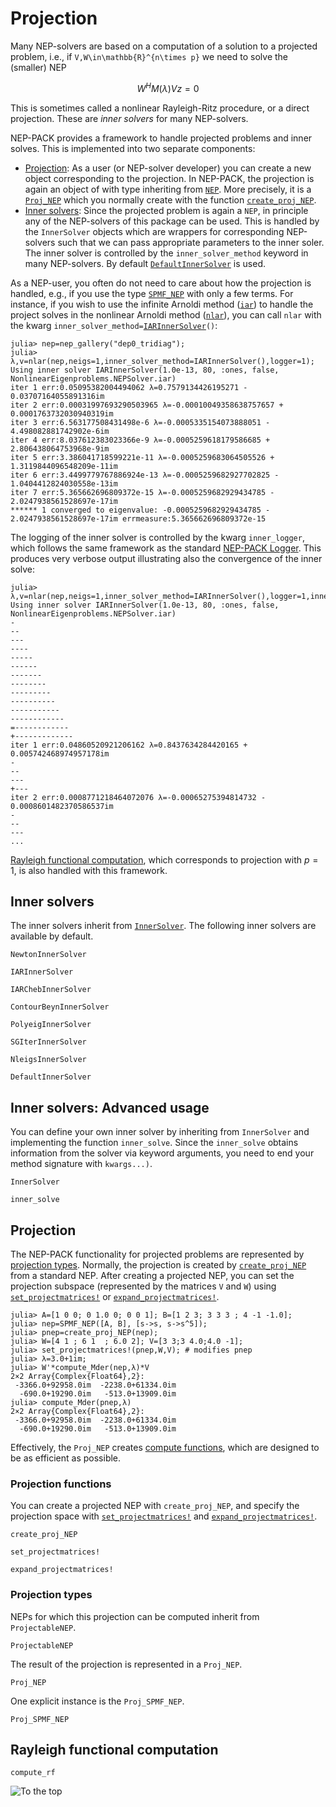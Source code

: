 # Projection

Many NEP-solvers are based on a computation of a solution
to a projected problem, i.e., if ``V,W\in\mathbb{R}^{n\times p}``
we need to solve the (smaller) NEP
```math
W^HM(λ)Vz=0
```
This is sometimes called a nonlinear Rayleigh-Ritz procedure,
or a direct projection. These are *inner solvers* for many NEP-solvers.


NEP-PACK provides a framework to handle projected problems
and inner solves. This is implemented
into two separate components:

* [Projection](@ref): As a user (or NEP-solver developer) you can create a new object corresponding to the projection. In NEP-PACK, the projection is again an object of with type inheriting from [`NEP`](@ref). More precisely, it is a [`Proj_NEP`](@ref) which you normally create with the function [`create_proj_NEP`](@ref).
* [Inner solvers](@ref): Since the projected problem is again a `NEP`, in principle any of the NEP-solvers of this package can be used. This is handled by the `InnerSolver` objects which are wrappers for corresponding NEP-solvers such that we can pass appropriate parameters to the inner soler. The inner solver is controlled by the `inner_solver_method` keyword in many NEP-solvers. By default [`DefaultInnerSolver`](@ref) is used.



As a NEP-user, you often do not need to care about how the
projection is handled, e.g., if you use the type [`SPMF_NEP`](@ref)
with only a few terms. For instance,
if you wish to use the infinite Arnoldi method ([`iar`](@ref))
to handle the project solves in the nonlinear
Arnoldi method ([`nlar`](@ref)), you can call `nlar` with the kwarg `inner_solver_method=`[`IARInnerSolver`](@ref)`()`:

```julia-repl
julia> nep=nep_gallery("dep0_tridiag");
julia> λ,v=nlar(nep,neigs=1,inner_solver_method=IARInnerSolver(),logger=1);
Using inner solver IARInnerSolver(1.0e-13, 80, :ones, false, NonlinearEigenproblems.NEPSolver.iar)
iter 1 err:0.05095382004494062 λ=0.7579134426195271 - 0.03707164055891316im
iter 2 err:0.00031997693290503965 λ=-0.00010049358638757657 + 0.0001763732030940319im
iter 3 err:6.563177508431498e-6 λ=-0.0005335154073888051 - 4.498082881742902e-6im
iter 4 err:8.037612383023366e-9 λ=-0.0005259618179586685 + 2.806438064753968e-9im
iter 5 err:3.386041718599221e-11 λ=-0.0005259683064505526 + 1.3119844096548209e-11im
iter 6 err:3.4499779767886924e-13 λ=-0.0005259682927702825 - 1.0404412824030558e-13im
iter 7 err:5.365662696809372e-15 λ=-0.0005259682929434785 - 2.0247938561528697e-17im
****** 1 converged to eigenvalue: -0.0005259682929434785 - 2.0247938561528697e-17im errmeasure:5.365662696809372e-15
```

The logging of the inner solver is controlled by the kwarg `inner_logger`,
which follows the same framework as the standard [NEP-PACK Logger](logger.md).
This produces very verbose output illustrating
also the convergence of the inner solve:
```julia-repl
julia> λ,v=nlar(nep,neigs=1,inner_solver_method=IARInnerSolver(),logger=1,inner_logger=1);
Using inner solver IARInnerSolver(1.0e-13, 80, :ones, false, NonlinearEigenproblems.NEPSolver.iar)
-
--
---
----
-----
------
-------
--------
---------
----------
-----------
------------
=------------
+-------------
iter 1 err:0.04860520921206162 λ=0.8437634284420165 + 0.005742468974957178im
-
--
---
+---
iter 2 err:0.0008771218464072076 λ=-0.00065275394814732 - 0.0008601482370586537im
-
--
---
...
```

[Rayleigh functional computation](@ref), which corresponds to projection
with $p=1$, is also handled with this framework.

## Inner solvers

The inner solvers inherit from [`InnerSolver`](@ref).
The following inner solvers are available by default.


```@docs
NewtonInnerSolver
```

```@docs
IARInnerSolver
```

```@docs
IARChebInnerSolver
```

```@docs
ContourBeynInnerSolver
```

```@docs
PolyeigInnerSolver
```

```@docs
SGIterInnerSolver
```

```@docs
NleigsInnerSolver
```

```@docs
DefaultInnerSolver
```


## Inner solvers: Advanced usage

You can define your own inner solver by
inheriting from `InnerSolver` and implementing
the function `inner_solve`. Since the `inner_solve`
obtains information from the solver via
keyword arguments, you need to end your
method signature with `kwargs...)`.

```@docs
InnerSolver
```

```@docs
inner_solve
```


## Projection

The NEP-PACK functionality for projected problems
are represented by [projection types](@ref).
Normally, the projection is created by
[`create_proj_NEP`](@ref) from a standard NEP.
After creating a projected NEP, you can set
the projection subspace (represented by the
matrices `V` and `W`) using
[`set_projectmatrices!`](@ref) or
[`expand_projectmatrices!`](@ref).
```julia-repl
julia> A=[1 0 0; 0 1.0 0; 0 0 1]; B=[1 2 3; 3 3 3 ; 4 -1 -1.0];
julia> nep=SPMF_NEP([A, B], [s->s, s->s^5]);
julia> pnep=create_proj_NEP(nep);
julia> W=[4 1 ; 6 1  ; 6.0 2]; V=[3 3;3 4.0;4.0 -1];
julia> set_projectmatrices!(pnep,W,V); # modifies pnep
julia> λ=3.0+1im;
julia> W'*compute_Mder(nep,λ)*V
2×2 Array{Complex{Float64},2}:
 -3366.0+92958.0im  -2238.0+61334.0im
  -690.0+19290.0im   -513.0+13909.0im
julia> compute_Mder(pnep,λ)
2×2 Array{Complex{Float64},2}:
 -3366.0+92958.0im  -2238.0+61334.0im
  -690.0+19290.0im   -513.0+13909.0im
```
Effectively, the `Proj_NEP` creates [compute functions](compute_functions.md),
which are designed to be as efficient as possible.

### Projection functions

You can create a projected NEP with `create_proj_NEP`, and specify the
projection space with 
[`set_projectmatrices!`](@ref) and [`expand_projectmatrices!`](@ref).

```@docs
create_proj_NEP
```

```@docs
set_projectmatrices!
```

```@docs
expand_projectmatrices!
```

### Projection types
NEPs for which this projection can be computed
inherit from `ProjectableNEP`.

```@docs
ProjectableNEP
```

The result of the projection is represented in a `Proj_NEP`.

```@docs
Proj_NEP
```

One explicit instance is the `Proj_SPMF_NEP`.

```@docs
Proj_SPMF_NEP
```




## Rayleigh functional computation


```@docs
compute_rf
```

![To the top](http://jarlebring.se/onepixel.png?NEPPACKDOC_INNERSOLVE)
